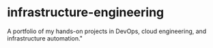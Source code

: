 # infrastructure-engineering
A portfolio of my hands-on projects in DevOps, cloud engineering, and infrastructure automation."
